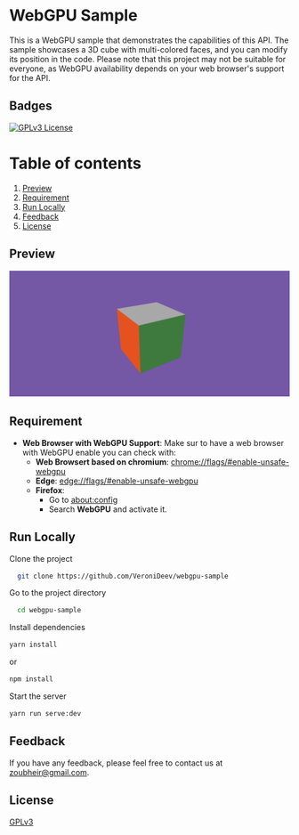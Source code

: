# WebGPU Sample

This is a WebGPU sample that demonstrates the capabilities of this API. The sample showcases a 3D cube with multi-colored faces, and you can modify its position in the code. Please note that this project may not be suitable for everyone, as WebGPU availability depends on your web browser's support for the API.

## Badges

[![GPLv3 License](https://img.shields.io/badge/License-GPL%20v3-yellow.svg)](https://choosealicense.com/licenses/gpl-3.0/)

# Table of contents

1. [Preview](#preview)
2. [Requirement](#equirement)
3. [Run Locally](#run-locally)
4. [Feedback](#feedback)
5. [License](#License)

## Preview

![App Screenshot](./page_example.png)

## Requirement

- **Web Browser with WebGPU Support**: Make sur to have a web browser with WebGPU enable you can check with:
  - **Web Browsert based on chromium**:
    [chrome://flags/#enable-unsafe-webgpu](chrome://flags/#enable-unsafe-webgpu)
  - **Edge**:
    [edge://flags/#enable-unsafe-webgpu](edge://flags/#enable-unsafe-webgpu)
  - **Firefox**:
    - Go to [about:config](about:config)
    - Search **WebGPU** and activate it.

## Run Locally

Clone the project

```bash
  git clone https://github.com/VeroniDeev/webgpu-sample
```

Go to the project directory

```bash
  cd webgpu-sample
```

Install dependencies

```bash
yarn install
```

or

```bash
npm install
```

Start the server

```bash
yarn run serve:dev
```

## Feedback

If you have any feedback, please feel free to contact us at zoubheir@gmail.com.

## License

[GPLv3](https://choosealicense.com/licenses/gpl-3.0/)
